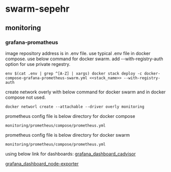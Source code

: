 # swarm-sepehr


## monitoring
### grafana-promatheus

image repository address is in .env file. use typical .env file in docker compose. use below command for docker swarm. add --with-registry-auth option for use private regestry.
```
env $(cat .env | grep ^[A-Z] | xargs) docker stack deploy -c docker-compose-grafana-prometheus-swarm.yml <<stack_name>> --with-registry-auth
``` 

create network overly with below command for docker swarm and in docker compose not used.
```
docker networl create --attachable --driver overly monitoring
```

prometheus config file is below directory for docker compose 
```
monitoring/prometheus/compose/prometheus.yml
```

prometheus config file is below directory for docker swarm 
```
monitoring/prometheus/compose/prometheus.yml
```

using below link for dashboards:
[grafana_dashboard_cadvisor](https://grafana.com/grafana/dashboards/193-docker-monitoring/)

[grafana_dashboard_node-exporter](https://grafana.com/grafana/dashboards/193-docker-monitoring/)
